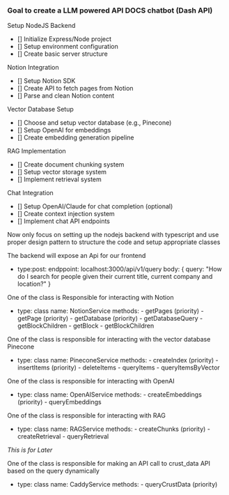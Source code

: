 ### Goal to create a LLM powered API DOCS chatbot (Dash API)

Setup NodeJS Backend

- [] Initialize Express/Node project
- [] Setup environment configuration
- [] Create basic server structure

Notion Integration

- [] Setup Notion SDK
- [] Create API to fetch pages from Notion
- [] Parse and clean Notion content

Vector Database Setup

- [] Choose and setup vector database (e.g., Pinecone)
- [] Setup OpenAI for embeddings
- [] Create embedding generation pipeline

RAG Implementation

- [] Create document chunking system
- [] Setup vector storage system
- [] Implement retrieval system

Chat Integration

- [] Setup OpenAI/Claude for chat completion (optional)
- [] Create context injection system
- [] Implement chat API endpoints

Now only focus on setting up the nodejs backend with typescript and use proper design pattern to structure the code and setup appropriate classes

The backend will expose an Api for our frontend

- type:post:
  endppoint: localhost:3000/api/v1/query
  body: {
  query: "How do I search for people given their current title, current company and location?"
  }

One of the class is Responsible for interacting with Notion

- type: class
  name: NotionService
  methods: - getPages (priority) - getPage (priority) - getDatabase (priority) - getDatabaseQuery - getBlockChildren - getBlock - getBlockChildren

One of the class is responsible for interacting with the vector database Pinecone

- type: class
  name: PineconeService
  methods: - createIndex (priority) - insertItems (priority) - deleteItems - queryItems - queryItemsByVector

One of the class is responsible for interacting with OpenAI

- type: class
  name: OpenAIService
  methods: - createEmbeddings (priority) - queryEmbeddings

One of the class is responsible for interacting with RAG

- type: class
  name: RAGService
  methods: - createChunks (priority) - createRetrieval - queryRetrieval

_This is for Later_

One of the class is responsible for making an API call to crust_data API based on the query dynamically

- type: class
  name: CaddyService
  methods: - queryCrustData (priority)
